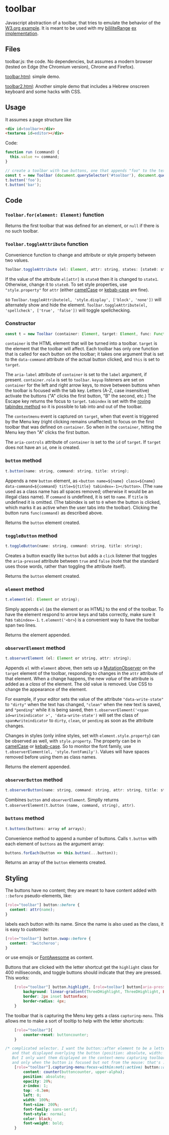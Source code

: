 # toolbar

Javascript abstraction of a toolbar, that tries to emulate the behavior of the [W3.org example](https://www.w3.org/TR/wai-aria-practices/examples/toolbar/toolbar.html). It is meant to be used with my [bililiteRange](http://github.com/dwachss/bililiteRange) [ex implementation](http:///dwachss/bililiteRange/blob/master/bililiteRange.ex.js).

## Files

toolbar.js: the code. No dependencies, but assumes a modern browser (tested on Edge (the Chromium version), Chrome and Firefox).

[toolbar.html](http://dwachss.github.io/toolbar/toolbar.html): simple demo.

[toolbar2.html](http://dwachss.github.io/toolbar/toolbar2.html): Another simple demo that includes a Hebrew onscreen keyboard and some hacks with CSS.

## Usage

It assumes a page structure like

````html
<div id=toolbar></div>
<textarea id=editor></div>
````
Code:
````js
function run (command) {
  this.value += command;
}

// create a toolbar with two buttons, one that appends "foo" to the text area and one that appends "bar"
const t = new Toolbar (document.querySelector('#toolbar'), document.querySelector('#editor'), run);
t.button('foo');
t.button('bar');
````

## Code

### `Toolbar.for(element: Element)` function

Returns the first toolbar that was defined for an element, or `null` if there is no such toolbar.

### `Toolbar.toggleAttribute` function

Convenience function to change and attribute or style property between two values.

````js
Toolbar.toggleAttribute (el: Element, attr: string, states: [state0: string, state1: string]);
````

If the value of the attribute `el[attr]` is `state0` then it is changed to `state1`. Otherwise, change it to `state0`. To set style properties, use `"style.property"` for `attr` (either [camelCase](https://en.wikipedia.org/wiki/Camel_case) or [kebab-case](https://en.wikipedia.org/wiki/Kebab_case) are fine).

so `Toolbar.toggleAttribute(el, 'style.display', ['block', 'none'])` will alternately show and hide the element. `Toolbar.toggleAttribute(el, 'spellcheck', ['true', 'false'])` will toggle spellchecking.

### Constructor

````js
const t = new Toolbar (container: Element, target: Element, func: Function [, label: string]);
````

`container` is the HTML element that will be turned into a toolbar. `target` is the element that the toolbar will affect. Each toolbar has only one 
function that is called for each button on the toolbar; it takes one argument that is set to the `data-command` attribute of the actual button clicked, and `this` is set to `target`.

The `aria-label` attribute of `container` is set to the `label` argument, if present. `container.role` is set to `toolbar`. `keyup` listeners are set on `container` for the left and right arrow keys, to move between buttons when the toolbar is focused with the tab key. Letters (A-Z, case insensitive) activate the buttons ("A" clicks the first button, "B" the second, etc.) The Escape key returns the focus to `target`. `tabindex` is set with the [roving tabindex method](https://www.w3.org/TR/wai-aria-practices/#kbd_roving_tabindex) so it is possible to tab into and out of the toolbar.

The `contextmenu` event is captured on `target`, when that event is triggered by the Menu key (right clicking remains unaffected) to focus on the first toolbar that was defined on `container`. So when in the `container`, hitting the Menu key then "A" clicks the first button.

The `aria-controls` attribute of `container` is set to the `id` of `target`. If `target` does not have an `id`, one is created.

### `button` method

````js
t.button(name: string, command: string, title: string);
````

Appends a new `button` element, as `<button name=${name} class=${name} data-command=${command} title=${title} tabindex=-1></button>`. (The `name` used as a class name has all spaces removed; otherwise it would be an illegal class name). If `command` is undefined, it is set to `name`. If `title` is undefined it is omitted. (The tabindex is set to `0` when the button is clicked, which marks it as active when the user tabs into the toolbar). Clicking the button runs `func(command)` as described above.

Returns the `button` element created.

### `toggleButton` method

````js
t.toggleButton(name: string, command: string, title: string);
````

Creates a button exactly like `button` but adds a `click` listener that toggles the `aria-pressed` attribute between `true` and `false` (note that the standard uses those words, rather than toggling the attribute itself).

Returns the `button` element created.

### `element` method

````js
t.element(el: Element or string);
````

Simply appends `el` (as the element or as HTML) to the end of the toolbar. To have the element respond to arrow keys and tabs correctly, make sure it has `tabindex=-1`. `t.element('<br>`) is a convenient way to have the toolbar span two lines.

Returns the element appended.

### `observerElement` method

````js
t.observerElement (el: Element or string, attr: string);
````

Appends `el` with `element` above, then sets up a [MutationObserver](https://developer.mozilla.org/en-US/docs/Web/API/MutationObserver) on the `target` element of the toolbar, responding to changes in the `attr` attribute of that element. When a change happens, the new *value* of the attribute is added as a *class* of the element. The old value is removed. Use CSS to change the appearance of the element.

For example, if your editor sets the value of the attribute `"data-write-state"` to `"dirty"` when the text has changed, `"clean"` when the new text is saved, and `"pending"` while it is being saved, then `t.observerElement('<span id=writeindicator >', 'data-write-state')` will set the class of `span#writeindicator` to `dirty`, `clean`, or `pending` as soon as the attribute changes.

Changes in styles (only inline styles, set with `element.style.property`) can be observed as well, with `style.property`. The property can be in [camelCase](https://en.wikipedia.org/wiki/Camel_case) or [kebab-case](https://en.wikipedia.org/wiki/Kebab_case). So to monitor the font family, use `t.observerElement(el, 'style.fontFamily')`. Values will have spaces removed before using them as class names.

Returns the element appended.

### `observerButton` method

````js
t.observerButton(name: string, command: string, attr: string, title: string);
````

Combines `button` and `observerElement`. Simplly returns `t.observerElement(t.button (name, command, string), attr)`.

### `buttons` method

````js
t.buttons(buttons: array of arrays);
````

Convenience method to append a number of buttons. Calls `t.button` with each element of `buttons` as the argument array:
````js
buttons.forEach(button => this.button(...button));
````

Returns an array of the `button` elements created.

## Styling

The buttons have no content; they are meant to have content added with `::before` pseudo-elements, like:
````css
[role="toolbar"] button::before {
  content: attr(name);
}
````
labels each button with its name. Since the name is also used as the class, it is easy to customize:
````css
[role="toolbar"] button.swap::before {
  content: 'Switcheroo';
}
````

or use emojis or [FontAwesome](https://fontawesome.com/) as content.

Buttons that are clicked with the letter shortcut get the `highlight` class for 400 milliseconds, and toggle buttons should indicate that they are pressed. This works:
````css
	[role="toolbar"] button.highlight, [role=toolbar] button[aria-pressed="true"] {
		background: linear-gradient(ThreeDHighlight, ThreeDHighlight, ButtonFace);
		border: 2px inset buttonface;
		border-radius: 4px;
	}
````

The toolbar that is capturing the Menu key gets a class `capturing-menu`. This allows me to make a sort of tooltip to help with the letter shortcuts:
````css
	[role="toolbar"]{
		counter-reset: buttoncounter;
	}

/* complicated selector. I want the button::after element to be a letter (the content = counter(...upper-alpha)
   and that displayed overlying the button (position: absolute, width: 100%, left: 0) but very translucent (opacity: 20%).
   But I only want them displayed on the context-menu capturing toolbar, since that's where I would want to use a keyboard-only shortcut,
   and only when the button is focused but not from the mouse: that's :focus-within:not(:active) */
	[role="toolbar"].capturing-menu:focus-within:not(:active) button::after {
		content: counter(buttoncounter, upper-alpha);
		position: absolute;
		opacity: 20%;
		z-index: 1;
		top: -0.3em;
		left: 0;
		width: 100%;
		font-size: 200%;
		font-family: sans-serif;
		font-style: normal;
		color: black;
		font-weight: bold;
	}
````
